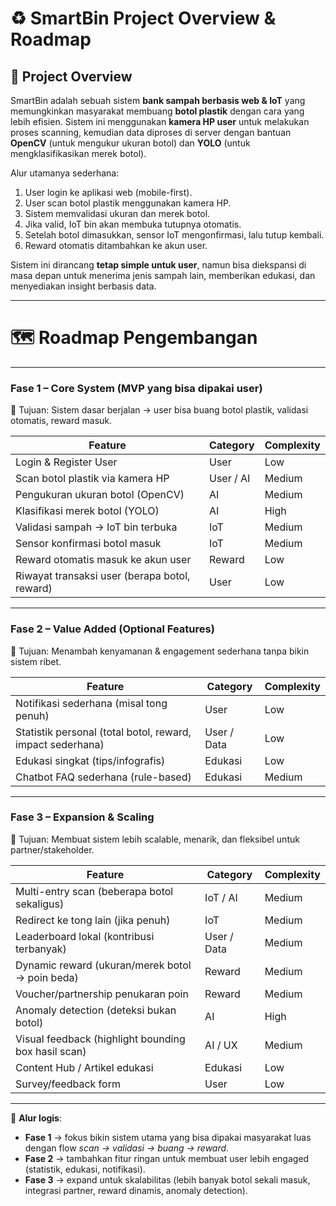# ♻️ SmartBin Project Overview & Roadmap

## 📌 Project Overview
SmartBin adalah sebuah sistem **bank sampah berbasis web & IoT** yang memungkinkan masyarakat membuang **botol plastik** dengan cara yang lebih efisien. Sistem ini menggunakan **kamera HP user** untuk melakukan proses scanning, kemudian data diproses di server dengan bantuan **OpenCV** (untuk mengukur ukuran botol) dan **YOLO** (untuk mengklasifikasikan merek botol). 

Alur utamanya sederhana:
1. User login ke aplikasi web (mobile-first).
2. User scan botol plastik menggunakan kamera HP.
3. Sistem memvalidasi ukuran dan merek botol.
4. Jika valid, IoT bin akan membuka tutupnya otomatis.
5. Setelah botol dimasukkan, sensor IoT mengonfirmasi, lalu tutup kembali.
6. Reward otomatis ditambahkan ke akun user.

Sistem ini dirancang **tetap simple untuk user**, namun bisa diekspansi di masa depan untuk menerima jenis sampah lain, memberikan edukasi, dan menyediakan insight berbasis data.

---

# 🗺️ Roadmap Pengembangan

---

### **Fase 1 – Core System (MVP yang bisa dipakai user)**
🎯 Tujuan: Sistem dasar berjalan → user bisa buang botol plastik, validasi otomatis, reward masuk.

| Feature | Category | Complexity |
|---------|-----------|------------|
| Login & Register User | User | Low |
| Scan botol plastik via kamera HP | User / AI | Medium |
| Pengukuran ukuran botol (OpenCV) | AI | Medium |
| Klasifikasi merek botol (YOLO) | AI | High |
| Validasi sampah → IoT bin terbuka | IoT | Medium |
| Sensor konfirmasi botol masuk | IoT | Medium |
| Reward otomatis masuk ke akun user | Reward | Low |
| Riwayat transaksi user (berapa botol, reward) | User | Low |

---

### **Fase 2 – Value Added (Optional Features)**
🎯 Tujuan: Menambah kenyamanan & engagement sederhana tanpa bikin sistem ribet.

| Feature | Category | Complexity |
|---------|-----------|------------|
| Notifikasi sederhana (misal tong penuh) | User | Low |
| Statistik personal (total botol, reward, impact sederhana) | User / Data | Low |
| Edukasi singkat (tips/infografis) | Edukasi | Low |
| Chatbot FAQ sederhana (rule-based) | Edukasi | Medium |

---

### **Fase 3 – Expansion & Scaling**
🎯 Tujuan: Membuat sistem lebih scalable, menarik, dan fleksibel untuk partner/stakeholder.

| Feature | Category | Complexity |
|---------|-----------|------------|
| Multi-entry scan (beberapa botol sekaligus) | IoT / AI | Medium |
| Redirect ke tong lain (jika penuh) | IoT | Medium |
| Leaderboard lokal (kontribusi terbanyak) | User / Data | Medium |
| Dynamic reward (ukuran/merek botol → poin beda) | Reward | Medium |
| Voucher/partnership penukaran poin | Reward | Medium |
| Anomaly detection (deteksi bukan botol) | AI | High |
| Visual feedback (highlight bounding box hasil scan) | AI / UX | Medium |
| Content Hub / Artikel edukasi | Edukasi | Low |
| Survey/feedback form | User | Low |

---

📌 **Alur logis**:  
- **Fase 1** → fokus bikin sistem utama yang bisa dipakai masyarakat luas dengan flow *scan → validasi → buang → reward*.  
- **Fase 2** → tambahkan fitur ringan untuk membuat user lebih engaged (statistik, edukasi, notifikasi).  
- **Fase 3** → expand untuk skalabilitas (lebih banyak botol sekali masuk, integrasi partner, reward dinamis, anomaly detection).
